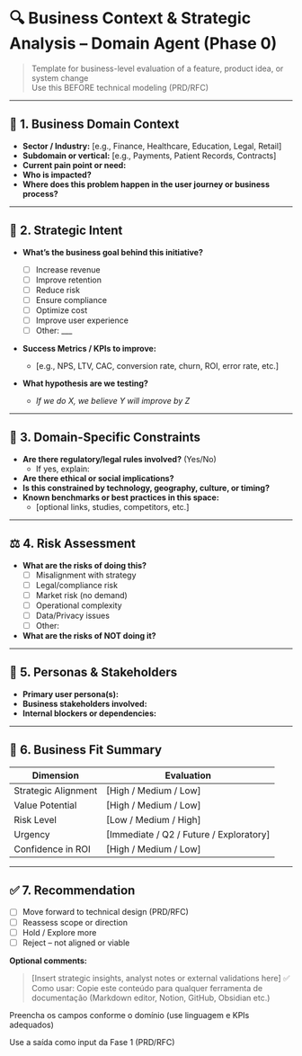 # 🔍 Business Context & Strategic Analysis – Domain Agent (Phase 0)

> Template for business-level evaluation of a feature, product idea, or system change  
> Use this BEFORE technical modeling (PRD/RFC)

---

## 🧠 1. Business Domain Context

- **Sector / Industry:** [e.g., Finance, Healthcare, Education, Legal, Retail]
- **Subdomain or vertical:** [e.g., Payments, Patient Records, Contracts]
- **Current pain point or need:**
- **Who is impacted?**
- **Where does this problem happen in the user journey or business process?**

---

## 🎯 2. Strategic Intent

- **What’s the business goal behind this initiative?**
  - [ ] Increase revenue
  - [ ] Improve retention
  - [ ] Reduce risk
  - [ ] Ensure compliance
  - [ ] Optimize cost
  - [ ] Improve user experience
  - [ ] Other: ___

- **Success Metrics / KPIs to improve:**
  - [e.g., NPS, LTV, CAC, conversion rate, churn, ROI, error rate, etc.]

- **What hypothesis are we testing?**
  - *If we do X, we believe Y will improve by Z*

---

## 🔬 3. Domain-Specific Constraints

- **Are there regulatory/legal rules involved?** (Yes/No)
  - If yes, explain:
- **Are there ethical or social implications?**
- **Is this constrained by technology, geography, culture, or timing?**
- **Known benchmarks or best practices in this space:**
  - [optional links, studies, competitors, etc.]

---

## ⚖️ 4. Risk Assessment

- **What are the risks of doing this?**
  - [ ] Misalignment with strategy
  - [ ] Legal/compliance risk
  - [ ] Market risk (no demand)
  - [ ] Operational complexity
  - [ ] Data/Privacy issues
  - [ ] Other:

- **What are the risks of NOT doing it?**

---

## 👤 5. Personas & Stakeholders

- **Primary user persona(s):**
- **Business stakeholders involved:**
- **Internal blockers or dependencies:**

---

## 🧩 6. Business Fit Summary

| Dimension           | Evaluation                                |
|---------------------|--------------------------------------------|
| Strategic Alignment | [High / Medium / Low]                      |
| Value Potential     | [High / Medium / Low]                      |
| Risk Level          | [Low / Medium / High]                      |
| Urgency             | [Immediate / Q2 / Future / Exploratory]   |
| Confidence in ROI   | [High / Medium / Low]                      |

---

## ✅ 7. Recommendation

- [ ] Move forward to technical design (PRD/RFC)
- [ ] Reassess scope or direction
- [ ] Hold / Explore more
- [ ] Reject – not aligned or viable

**Optional comments:**
> [Insert strategic insights, analyst notes or external validations here]
✅ Como usar:
Copie este conteúdo para qualquer ferramenta de documentação (Markdown editor, Notion, GitHub, Obsidian etc.)

Preencha os campos conforme o domínio (use linguagem e KPIs adequados)

Use a saída como input da Fase 1 (PRD/RFC)